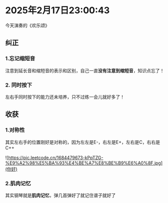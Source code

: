 # 2025年2月17日23:00:43
今天演奏的《欢乐颂》
## 纠正
### 1.忘记缩短音
注意到延长音和缩短音的表示和区别，自己一直**没有注意到缩短音**，知识点忘了！


### 2. 同时按下
左右手同时按下的能力还未培养，只不过练一会儿就好多了！

## 收获
### 1.对称性
其实左右手的位置刚好是对称的，因为左左是E-，右左是E+，左右是C，右右是C++

![https://pic.leetcode.cn/1684479673-kPpTZG-%E9%A2%98%E5%BA%93%E4%BE%A7%E8%BE%B9%E6%A0%8F.jpg](你好)

### 2.肌肉记忆
其实钢琴就是**肌肉记忆**，弹几首弹好了就记住谱子就好了